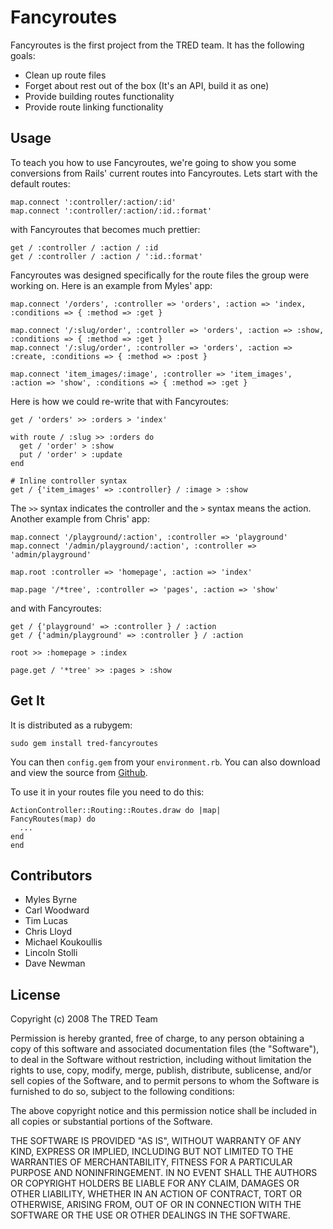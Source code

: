Fancyroutes
===========

Fancyroutes is the first project from the TRED team. It has the following goals:

* Clean up route files
* Forget about rest out of the box (It's an API, build it as one)
* Provide building routes functionality
* Provide route linking functionality


Usage
-----

To teach you how to use Fancyroutes, we're going to show you some conversions from Rails' current routes into Fancyroutes. Lets start with the default routes:

<pre><code>map.connect ':controller/:action/:id'
map.connect ':controller/:action/:id.:format'</code></pre>

with Fancyroutes that becomes much prettier:

<pre><code>get / :controller / :action / :id
get / :controller / :action / ':id.:format'</code></pre>

Fancyroutes was designed specifically for the route files the group were working on. Here is an example from Myles' app:

<pre><code>map.connect '/orders', :controller => 'orders', :action => 'index, :conditions => { :method => :get }

map.connect '/:slug/order', :controller => 'orders', :action => :show, :conditions => { :method => :get }
map.connect '/:slug/order', :controller => 'orders', :action => :create, :conditions => { :method => :post }

map.connect 'item_images/:image', :controller => 'item_images', :action => 'show', :conditions => { :method => :get }</code></pre>

Here is how we could re-write that with Fancyroutes:

<pre><code>get / 'orders' >> :orders > 'index'

with route / :slug >> :orders do
  get / 'order' > :show
  put / 'order' > :update
end

# Inline controller syntax
get / {'item_images' => :controller} / :image > :show</code></pre>

The `>>` syntax indicates the controller and the `>` syntax means the action. Another example from Chris' app:

<pre><code>map.connect '/playground/:action', :controller => 'playground'
map.connect '/admin/playground/:action', :controller => 'admin/playground'

map.root :controller => 'homepage', :action => 'index'

map.page '/*tree', :controller => 'pages', :action => 'show'</code></pre>

and with Fancyroutes:

<pre><code>get / {'playground' => :controller } / :action
get / {'admin/playground' => :controller } / :action

root >> :homepage > :index

page.get / '*tree' >> :pages > :show</code></pre>


Get It
------

It is distributed as a rubygem:

`sudo gem install tred-fancyroutes`

You can then `config.gem` from your `environment.rb`. You can also download and view the source from [Github](http://github.com/tred/fancyroutes).

To use it in your routes file you need to do this:

<pre><code>ActionController::Routing::Routes.draw do |map|
FancyRoutes(map) do
  ...
end
end</code></pre>


Contributors
------------

* Myles Byrne
* Carl Woodward
* Tim Lucas
* Chris Lloyd
* Michael Koukoullis
* Lincoln Stolli
* Dave Newman


License
-------

Copyright (c) 2008 The TRED Team

Permission is hereby granted, free of charge, to any person obtaining
a copy of this software and associated documentation files (the
"Software"), to deal in the Software without restriction, including
without limitation the rights to use, copy, modify, merge, publish,
distribute, sublicense, and/or sell copies of the Software, and to
permit persons to whom the Software is furnished to do so, subject to
the following conditions:

The above copyright notice and this permission notice shall be
included in all copies or substantial portions of the Software.

THE SOFTWARE IS PROVIDED "AS IS", WITHOUT WARRANTY OF ANY KIND,
EXPRESS OR IMPLIED, INCLUDING BUT NOT LIMITED TO THE WARRANTIES OF
MERCHANTABILITY, FITNESS FOR A PARTICULAR PURPOSE AND
NONINFRINGEMENT. IN NO EVENT SHALL THE AUTHORS OR COPYRIGHT HOLDERS BE
LIABLE FOR ANY CLAIM, DAMAGES OR OTHER LIABILITY, WHETHER IN AN ACTION
OF CONTRACT, TORT OR OTHERWISE, ARISING FROM, OUT OF OR IN CONNECTION
WITH THE SOFTWARE OR THE USE OR OTHER DEALINGS IN THE SOFTWARE.
